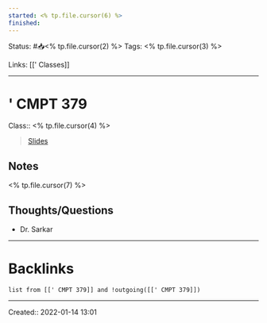 ```yaml
---
started: <% tp.file.cursor(6) %>
finished:
---
```

Status: #📥<% tp.file.cursor(2) %>
Tags: <% tp.file.cursor(3) %>

Links: [[' Classes]]
___
# ' CMPT 379
Class:: <% tp.file.cursor(4) %>
> [Slides](<% tp.file.cursor(5) %>)
## Notes
<% tp.file.cursor(7) %>
## Thoughts/Questions
- Dr. Sarkar
___
# Backlinks
```dataview
list from [[' CMPT 379]] and !outgoing([[' CMPT 379]])
```
___

Created:: 2022-01-14 13:01
